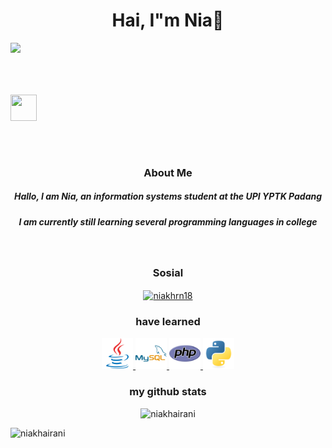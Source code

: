 <h1 align="center">Hai, I"m Nia👋</h1>

<div position: absolute; top: 0px; right: 0px id="header">
  <img src="https://media.giphy.com/media/M9gbBd9nbDrOTu1Mqx/giphy.gif" width="100"/>
</div>

<p><img src="https://media.giphy.com/media/M9gbBd9nbDrOTu1Mqx/giphy.gif" width="42" height="42" style="vertical-align:middle;margin:50px 0px"></p>

<h3 align="center">About Me</h3>
<h5 align="center">Hallo, I am Nia, an information systems student at the UPI YPTK Padang</h5>
<h5 align="center">I am currently still learning several programming languages in college</h5>
<br>
<h3 align="center">Sosial</h3>
<p align="center">
<a href="https://instagram.com/niakhrn18" target="blank"><img align="center" src="https://raw.githubusercontent.com/rahuldkjain/github-profile-readme-generator/master/src/images/icons/Social/instagram.svg" alt="niakhrn18" height="30" width="40" /></a>
</p>

<h3 align="center">have learned</h3>
<p align="center"> <a href="https://www.java.com" target="_blank" rel="noreferrer"> 
  <img src="https://raw.githubusercontent.com/devicons/devicon/master/icons/java/java-original.svg" alt="java" width="50" height="50"/> </a> <a href="https://www.mysql.com/" target="_blank" rel="noreferrer"> 
    <img src="https://raw.githubusercontent.com/devicons/devicon/master/icons/mysql/mysql-original-wordmark.svg" alt="mysql" width="50" height="50"/> </a> <a href="https://www.php.net" target="_blank" rel="noreferrer"> 
      <img src="https://raw.githubusercontent.com/devicons/devicon/master/icons/php/php-original.svg" alt="php" width="50" height="50"/> </a> <a href="https://www.python.org" target="_blank" rel="noreferrer"> <img src="https://raw.githubusercontent.com/devicons/devicon/master/icons/python/python-original.svg" alt="python" width="50" height="50"/> </a> </p>

<h3 align="center">my github stats</h3>
<p align="center"> <img src="https://github-readme-stats.vercel.app/api?username=niakhairani&show_icons=true&theme=gotham" alt="niakhairani" />
<p align="left"> <img src="https://komarev.com/ghpvc/?username=niakhairani&label=Profile%20views&color=0e75b6&style=flat" alt="niakhairani" /> </p>









